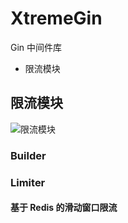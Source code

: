 # XtremeGin

Gin 中间件库

- 限流模块

## 限流模块

![限流模块](D:\亿图\图片\XtremeGin\绘图1.jpg)

### Builder

### Limiter

#### 基于 Redis 的滑动窗口限流

